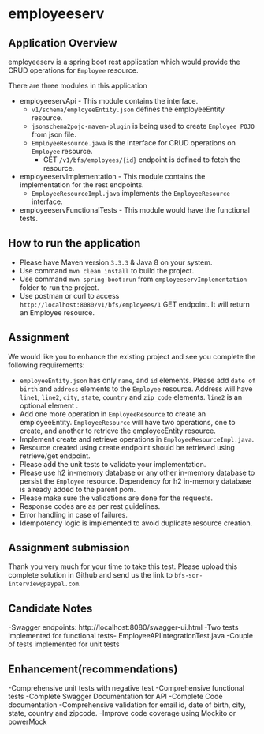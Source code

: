 # employeeserv

## Application Overview
employeeserv is a spring boot rest application which would provide the CRUD operations for `Employee` resource.

There are three modules in this application
- employeeservApi - This module contains the interface.
	- `v1/schema/employeeEntity.json` defines the employeeEntity resource.
	- `jsonschema2pojo-maven-plugin` is being used to create `Employee POJO` from json file.
	- `EmployeeResource.java` is the interface for CRUD operations on `Employee` resource.
		- GET `/v1/bfs/employees/{id}` endpoint is defined to fetch the resource.
- employeeservImplementation - This module contains the implementation for the rest endpoints.
	- `EmployeeResourceImpl.java` implements the `EmployeeResource` interface.
- employeeservFunctionalTests - This module would have the functional tests.

## How to run the application
- Please have Maven version `3.3.3` & Java 8 on your system.
- Use command `mvn clean install` to build the project.
- Use command `mvn spring-boot:run` from `employeeservImplementation` folder to run the project.
- Use postman or curl to access `http://localhost:8080/v1/bfs/employees/1` GET endpoint. It will return an Employee resource.

## Assignment
We would like you to enhance the existing project and see you complete the following requirements:

- `employeeEntity.json` has only `name`, and `id` elements. Please add `date of birth` and `address` elements to the `Employee` resource. Address will have `line1`, `line2`, `city`, `state`, `country` and `zip_code` elements. `line2` is an optional element  .
- Add one more operation in `EmployeeResource` to create an employeeEntity. `EmployeeResource` will have two operations, one to create, and another to retrieve the employeeEntity resource.
- Implement create and retrieve operations in `EmployeeResourceImpl.java`.
- Resource created using create endpoint should be retrieved using retrieve/get endpoint.
- Please add the unit tests to validate your implementation.
- Please use h2 in-memory database or any other in-memory database to persist the `Employee` resource. Dependency for h2 in-memory database is already added to the parent pom.
- Please make sure the validations are done for the requests.
- Response codes are as per rest guidelines.
- Error handling in case of failures.
- Idempotency logic is implemented to avoid duplicate resource creation.

## Assignment submission
Thank you very much for your time to take this test. Please upload this complete solution in Github and send us the link to `bfs-sor-interview@paypal.com`.


## Candidate Notes
-Swagger endpoints: http://localhost:8080/swagger-ui.html
-Two tests implemented for functional tests- EmployeeAPIIntegrationTest.java
-Couple of tests implemented for unit tests

## Enhancement(recommendations)
-Comprehensive unit tests with negative test
-Comprehensive functional tests
-Complete Swagger Documentation for API
-Complete Code documentation
-Comprehensive validation for email id, date of birth, city, state, country and zipcode.
-Improve code coverage using Mockito or powerMock

